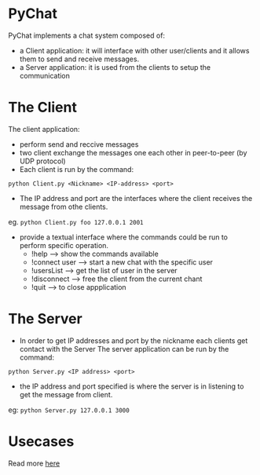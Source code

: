 # PyChat

PyChat implements a chat system composed of:
* a Client application: it will interface with other user/clients and it allows them to send and receive messages.
* a Server application: it is used from  the clients to setup the communication 

# The Client

The client application:
* perform send and reccive messages
* two client exchange the messages one each other in peer-to-peer (by UDP protocol)
* Each client is run by the command:

`python Client.py <Nickname> <IP-address> <port>`

* The IP address and port are the interfaces where the client receives the message from othe clients.

eg. `python Client.py foo 127.0.0.1 2001`

* provide a textual interface where the commands could be run to perform specific operation.
    * !help --> show the commands available
    * !connect user --> start a new chat with the specific user
    * !usersList --> get the list of user in the server
    * !disconnect --> free the client from the current chant
    * !quit --> to close appplication

# The Server

* In order to get IP addresses and port by the nickname each clients get contact with the Server
 The server application can be run by the command:

`python Server.py <IP address> <port>`

* the IP address and port specified is where the server is in listening to get the message from client. 

eg: `python Server.py 127.0.0.1 3000`

# Usecases

Read more [here](./usecases/usecase_diagram.pdf)  


